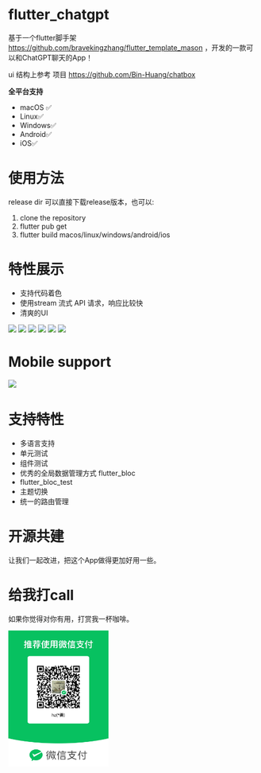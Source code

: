 # flutter_chatgpt

基于一个flutter脚手架 https://github.com/bravekingzhang/flutter_template_mason ，开发的一款可以和ChatGPT聊天的App！

ui 结构上参考 项目 https://github.com/Bin-Huang/chatbox

**全平台支持**

- macOS ✅
- Linux✅
- Windows✅
- Android✅
- iOS✅

# 使用方法

release dir  可以直接下载release版本，也可以:

1. clone the repository
2. flutter pub get
3. flutter build macos/linux/windows/android/ios

# 特性展示

- 支持代码着色
- 使用stream 流式 API 请求，响应比较快
- 清爽的UI

<img src="https://github.com/bravekingzhang/flutter_chat_box/blob/main/artificial/20230324_203035.gif"  style="width: 90%;">

<img src="https://github.com/bravekingzhang/flutter_chat_box/blob/main/artificial/WechatIMG249.jpeg"   style="width: 70%;">
<img src="https://user-images.githubusercontent.com/4476322/228132297-e7ed7bb8-d4e5-4fae-9288-d3f08a3413cc.png"   style="width: 70%;">

<img src="https://github.com/bravekingzhang/flutter_chat_box/blob/main/artificial/WechatIMG249.jpeg"   style="width: 70%;">
<img src="https://github.com/bravekingzhang/flutter_chat_box/blob/main/artificial/WechatIMG250.jpeg"   style="width: 70%;">
<img src="https://github.com/bravekingzhang/flutter_chat_box/blob/main/artificial/WechatIMG251.jpeg"  style="width: 70%;">

# Mobile support

<img src="https://github.com/bravekingzhang/flutter_chat_box/blob/main/artificial/mobile.png"  style="width: 40%;">


# 支持特性

- 多语言支持
- 单元测试
- 组件测试
- 优秀的全局数据管理方式 flutter_bloc
- flutter_bloc_test
- 主题切换
- 统一的路由管理

# 开源共建

让我们一起改进，把这个App做得更加好用一些。

# 给我打call


如果你觉得对你有用，打赏我一杯咖啡。

<img src="https://github.com/bravekingzhang/utools-code2flow-official/blob/main/shoukuanma.png" alt="收款码" style="width: 40%;" />

